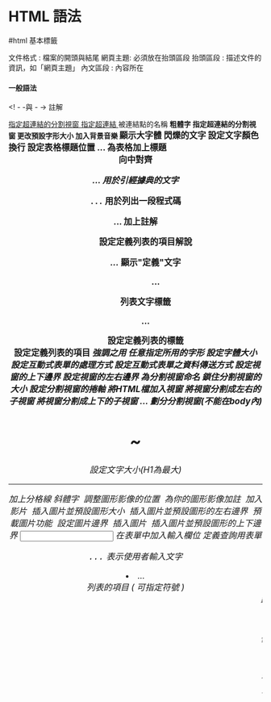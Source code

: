 # HTML 語法
#html
基本標籤

文件格式 <html> </html>: 檔案的開頭與結尾
網頁主題<title> </title>: 必須放在抬頭區段
抬頭區段<head> </head>: 描述文件的資訊，如「網頁主題」
內文區段<body> </body>: 內容所在

#### 一般語法
<! - -與 - ->
註解

<a href target>
指定超連結的分割視窗
	
<a href>
指定超連結
	
<a name=名稱>
被連結點的名稱
	
<b>
粗體字
	
<base target>
指定超連結的分割視窗
	
<basefont size>
更改預設字形大小
	
<bgsound src>
加入背景音樂
	
<big>
顯示大字體
	
<blink>
閃爍的文字
	
<body text link vlink>
設定文字顏色
	
<br>
換行
	
<caption align>
設定表格標題位置
	
<caption>...</caption>
為表格加上標題
	
<center>
向中對齊
	
<cite>...<cite>
用於引經據典的文字
	
<code>...</code>
用於列出一段程式碼
	
<comment>...</comment>
加上註解
	
<dd>
設定定義列表的項目解說
	
<dfn>...</dfn>
顯示"定義"文字
	
<dir>...</dir>
列表文字標籤
	
<dl>...</dl>
設定定義列表的標籤
	
<dt>
設定定義列表的項目
	
<em>
強調之用
	
<font face>
任意指定所用的字形
	
<font size>
設定字體大小
	
<form action>
設定互動式表單的處理方式
	
<form method>
設定互動式表單之資料傳送方式
	
<frame marginheight>
設定視窗的上下邊界
	
<frame marginwidth>
設定視窗的左右邊界
	
<frame name>
為分割視窗命名
	
<frame noresize>
鎖住分割視窗的大小
	
<frame scrolling>
設定分割視窗的捲軸
	
<frame src>
將HTML檔加入視窗
	
<frameset cols>
將視窗分割成左右的子視窗
	
<frameset rows>
將視窗分割成上下的子視窗
	
<frameset>...</frameset>
劃分分割視窗(不能在body內)
	
<h1>~<h6>
設定文字大小(H1為最大)
	
<hr>
加上分格線
	
<i>
斜體字
	
<img align>
調整圖形影像的位置
	
<img alt>
為你的圖形影像加註
	
<img dynsrc loop>
加入影片
	
<img height width>
插入圖片並預設圖形大小

<img hspace>
插入圖片並預設圖形的左右邊界
	
<img lowsrc>
預載圖片功能
	
<img src border>
設定圖片邊界
	
<img src>
插入圖片
	
<img vspace>
插入圖片並預設圖形的上下邊界
	
<input type name value>
在表單中加入輸入欄位
	
<isindex>
定義查詢用表單
	
<kbd>...</kbd>
表示使用者輸入文字
	
<li type>...</li>
列表的項目 ( 可指定符號 )
	
<marquee>
跑馬燈效果
	
<menu>...</menu>
條列文字標籤
	
<meta name="refresh" content url>
自動更新文件內容
	
<multiple>
可同時選擇多項的列表欄
	
<noframe>
定義不出現分割視窗的文字
	
<ol>...</ol>
有序號的列表
	
<option>
定義表單中列表欄的項目
	
<p align>
設定對齊方向
	
<p>
分段
	
<person>...</person>
顯示人名
	
<pre>
使用原有排列

<samp>...</samp>
用於引用字

<select>...</select>
在表單中定義列表欄

<small>
顯示小字體

<strike>
文字加橫線

<strong>
用於加強語氣

<sub>
下標字

<sup>
上標字

<table border=n>
調整表格的寬線高度

<table cellpadding>
調整資料欄位之邊界
<table cellspacing>
調整表格線的寬度
<table height>
調整表格的高度
<table width>
調整表格的寬度
<table>...</table>
產生表格的標籤
<td align>
調整表格欄位之左右對齊
<td bgcolor>
設定表格欄位之背景顏色
<td colspan rowspan>
表格欄位的合併
<td nowrap>
設定表格欄位不換行
<td valign>
調整表格欄位之上下對齊
<td width>
調整表格欄位寬度
<td>...</td>
定義表格的資料欄位
<textarea name rows cols>
表單中加入多少列的文字輸入欄
<textarea wrap>
決定文字輸入欄是自動否換行
<th>...</th>
定義表格的標頭欄位
<tr>...</tr>
定義表格每一行
<tt>
打字機字體
<u>
文字加底線
<ul type>...</ul>
無序號的列表 ( 可指定符號 )
<var>...</var>
用於顯示變數